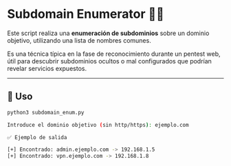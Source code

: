 # Subdomain Enumerator 🕵️‍♂️

Este script realiza una **enumeración de subdominios** sobre un dominio objetivo, utilizando una lista de nombres comunes.

Es una técnica típica en la fase de reconocimiento durante un pentest web, útil para descubrir subdominios ocultos o mal configurados que podrían revelar servicios expuestos.

---

## 🚀 Uso

```bash
python3 subdomain_enum.py

Introduce el dominio objetivo (sin http/https): ejemplo.com

✅ Ejemplo de salida

[+] Encontrado: admin.ejemplo.com -> 192.168.1.5
[+] Encontrado: vpn.ejemplo.com -> 192.168.1.8